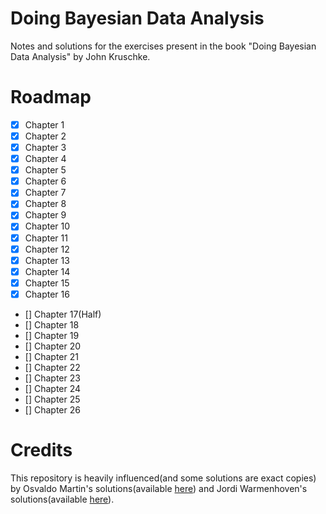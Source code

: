 # Doing Bayesian Data Analysis

Notes and solutions for the exercises present in the book "Doing Bayesian Data Analysis" by John Kruschke. 

# Roadmap

- [x] Chapter 1
- [x] Chapter 2
- [x] Chapter 3
- [x] Chapter 4
- [x] Chapter 5
- [x] Chapter 6
- [x] Chapter 7
- [x] Chapter 8
- [x] Chapter 9
- [x] Chapter 10
- [x] Chapter 11
- [x] Chapter 12
- [x] Chapter 13
- [x] Chapter 14
- [x] Chapter 15
- [x] Chapter 16
- [] Chapter 17(Half)
- [] Chapter 18
- [] Chapter 19
- [] Chapter 20
- [] Chapter 21
- [] Chapter 22
- [] Chapter 23
- [] Chapter 24
- [] Chapter 25
- [] Chapter 26

# Credits

This repository is heavily influenced(and some solutions are exact copies) by Osvaldo Martin's solutions(available [here](https://github.com/aloctavodia/Doing_bayesian_data_analysis)) and Jordi Warmenhoven's solutions(available [here](https://github.com/JWarmenhoven)).

